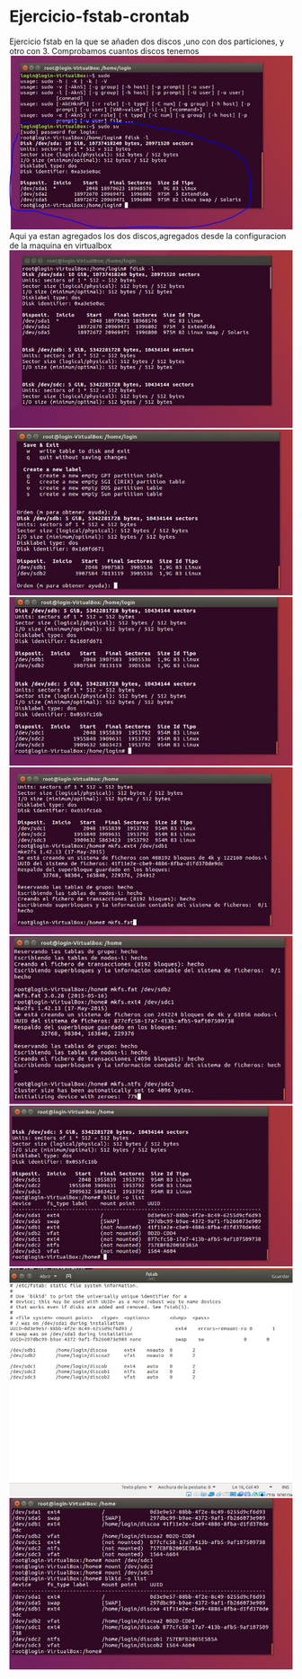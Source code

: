 # Ejercicio-fstab-crontab

Ejercicio fstab en la que se añaden dos discos ,uno con dos particiones, y otro con 3.
Comprobamos cuantos discos tenemos
![alt text](https://github.com/Jhomiu/Ejercicio-fstab-crontab/blob/master/fstab1.JPG)
Aqui ya estan agregados los dos discos,agregados desde la configuracion de la maquina en virtualbox
![alt text](https://github.com/Jhomiu/Ejercicio-fstab-crontab/blob/master/fstab2.JPG)
![alt text](https://github.com/Jhomiu/Ejercicio-fstab-crontab/blob/master/fstab3.JPG)
![alt text](https://github.com/Jhomiu/Ejercicio-fstab-crontab/blob/master/fstab4.JPG)
![alt text](https://github.com/Jhomiu/Ejercicio-fstab-crontab/blob/master/fstab5.JPG)
![alt text](https://github.com/Jhomiu/Ejercicio-fstab-crontab/blob/master/fstab6.JPG)
![alt text](https://github.com/Jhomiu/Ejercicio-fstab-crontab/blob/master/fstab7.JPG)
![alt text](https://github.com/Jhomiu/Ejercicio-fstab-crontab/blob/master/fstab8.JPG)
![alt text](https://github.com/Jhomiu/Ejercicio-fstab-crontab/blob/master/fstab9.JPG)
